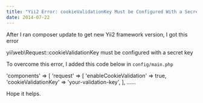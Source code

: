 ```yaml
---
title: "Yii2 Error: cookieValidationKey Must be Configured With a Secret Key"
date: 2014-07-22
---
```


After I ran composer update to get new Yii2 framework version, I got this error

yii\\web\\Request::cookieValidationKey must be configured with a secret key

To overcome this error, I added this code below in `config/main.php`

'components' => \[
        'request' => \[
            'enableCookieValidation' => true,
            'cookieValidationKey' => 'your-validation-key',
        \],
......

Hope it helps.
